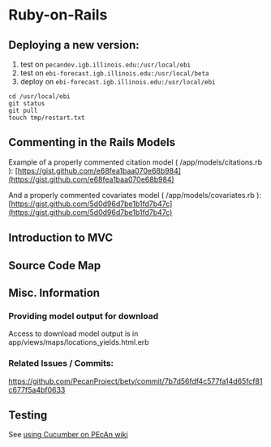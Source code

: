 # Ruby-on-Rails

## Deploying a new version:

1. test on `pecandev.igb.illinois.edu:/usr/local/ebi`
2. test on `ebi-forecast.igb.illinois.edu:/usr/local/beta`
3. deploy on `ebi-forecast.igb.illinois.edu:/usr/local/ebi`

```{bash}
cd /usr/local/ebi
git status
git pull
touch tmp/restart.txt
```

## Commenting in the Rails Models


Example of a properly commented citation model (
/app/models/citations.rb ):
[https://gist.github.com/e68fea1baa070e68b984](https://gist.github.com/e68fea1baa070e68b984)

And a properly commented covariates model ( /app/models/covariates.rb
):
[https://gist.github.com/5d0d96d7be1b1fd7b47c](https://gist.github.com/5d0d96d7be1b1fd7b47c)

## Introduction to MVC

## Source Code Map

## Misc. Information

### Providing model output for download

Access to download model output is in app/views/maps/locations_yields.html.erb

### Related Issues / Commits: 

https://github.com/PecanProject/bety/commit/7b7d56fdf4c577fa14d65fcf81c677f5a4bf0633

## Testing

See [using Cucumber on PEcAn wiki](https://github.com/PecanProject/pecan/wiki/Using-Git#for-bety-developers-integrating-test-with-cucumber)